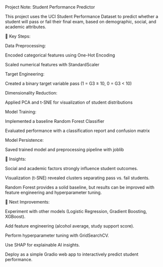 Project Note: Student Performance Predictor

This project uses the UCI Student Performance Dataset to predict whether a student will pass or fail their final exam, based on demographic, social, and academic attributes.

🔹 Key Steps:

Data Preprocessing:

Encoded categorical features using One-Hot Encoding

Scaled numerical features with StandardScaler

Target Engineering:

Created a binary target variable pass (1 = G3 ≥ 10, 0 = G3 < 10)

Dimensionality Reduction:

Applied PCA and t-SNE for visualization of student distributions

Model Training:

Implemented a baseline Random Forest Classifier

Evaluated performance with a classification report and confusion matrix

Model Persistence:

Saved trained model and preprocessing pipeline with joblib

🔹 Insights:

Social and academic factors strongly influence student outcomes.

Visualization (t-SNE) revealed clusters separating pass vs. fail students.

Random Forest provides a solid baseline, but results can be improved with feature engineering and hyperparameter tuning.

🔹 Next Improvements:

Experiment with other models (Logistic Regression, Gradient Boosting, XGBoost).

Add feature engineering (alcohol average, study support score).

Perform hyperparameter tuning with GridSearchCV.

Use SHAP for explainable AI insights.

Deploy as a simple Gradio web app to interactively predict student performance.
